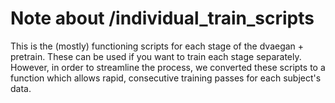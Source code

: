 # Note about /individual_train_scripts
This is the (mostly) functioning scripts for each stage of the dvaegan + pretrain. These can be used if you want to train each stage separately. However, in order to streamline the process, we converted these scripts to a function which allows rapid, consecutive training passes for each subject's data.